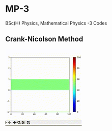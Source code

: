 # MP-3
BSc(H) Physics, Mathematical Physics -3 Codes

## Crank-Nicolson Method
![Alt Text](Outputs/Crank-nicolson_heat.gif)
